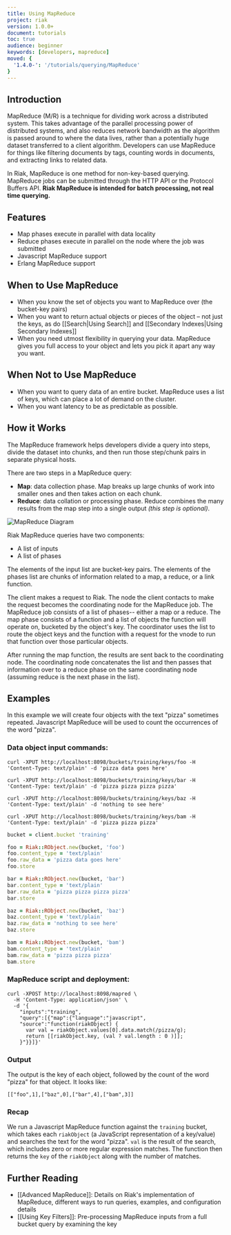 ```yaml
---
title: Using MapReduce
project: riak
version: 1.0.0+
document: tutorials
toc: true
audience: beginner
keywords: [developers, mapreduce]
moved: {
  '1.4.0-': '/tutorials/querying/MapReduce'
}
---
```


## Introduction

MapReduce (M/R) is a technique for dividing work across a distributed system. This takes advantage of the parallel processing power of distributed systems, and also reduces network bandwidth as the algorithm is passed around to where the data lives, rather than a potentially huge dataset transferred to a client algorithm. Developers can use MapReduce for things like filtering documents by tags, counting words in documents, and extracting links to related data.

In Riak, MapReduce is one method for non-key-based querying. MapReduce jobs can be submitted through the HTTP API or the Protocol Buffers API. **Riak MapReduce is intended for batch processing, not real time querying.**

## Features

* Map phases execute in parallel with data locality
* Reduce phases execute in parallel on the node where the job was submitted
* Javascript MapReduce support
* Erlang MapReduce support

## When to Use MapReduce

* When you know the set of objects you want to MapReduce over (the bucket-key pairs)
* When you want to return actual objects or pieces of the object – not just the keys, as do [[Search|Using Search]] and [[Secondary Indexes|Using Secondary Indexes]]
* When you need utmost flexibility in querying your data. MapReduce gives you full access to your object and lets you pick it apart any way you want.

## When Not to Use MapReduce

* When you want to query data of an entire bucket. MapReduce uses a list of keys, which can place a lot of demand on the cluster.
* When you want latency to be as predictable as possible.

## How it Works

The MapReduce framework helps developers divide a query into steps, divide the dataset into chunks, and then run those step/chunk pairs in separate physical hosts.

There are two steps in a MapReduce query:

* **Map**: data collection phase. Map breaks up large chunks of work into smaller ones and then takes action on each chunk.
* **Reduce**: data collation or processing phase. Reduce combines the many results from the map step into a single output _(this step is optional)_.

![MapReduce Diagram](/images/MapReduce-diagram.png)

Riak MapReduce queries have two components:

* A list of inputs
* A list of phases

The elements of the input list are bucket-key pairs. The elements of the phases list are chunks of information related to a map, a reduce, or a link function.

The client makes a request to Riak. The node the client contacts to make the request becomes the coordinating node for the MapReduce job. The MapReduce job consists of a list of phases-- either a map or a reduce. The map phase consists of a function and a list of objects the function will operate on, bucketed by the object's key. The coordinator uses the list to route the object keys and the function with a request for the vnode to run that function over those particular objects.

After running the map function, the results are sent back to the coordinating node. The coordinating node concatenates the list and then passes that information over to a reduce phase on the same coordinating node (assuming reduce is the next phase in the list).

## Examples

In this example we will create four objects with the text "pizza" sometimes repeated. Javascript MapReduce will be used to count the occurrences of the word "pizza".

### Data object input commands:

```curl
curl -XPUT http://localhost:8098/buckets/training/keys/foo -H 'Content-Type: text/plain' -d 'pizza data goes here'

curl -XPUT http://localhost:8098/buckets/training/keys/bar -H 'Content-Type: text/plain' -d 'pizza pizza pizza pizza'

curl -XPUT http://localhost:8098/buckets/training/keys/baz -H 'Content-Type: text/plain' -d 'nothing to see here'

curl -XPUT http://localhost:8098/buckets/training/keys/bam -H 'Content-Type: text/plain' -d 'pizza pizza pizza'
```

```ruby
bucket = client.bucket 'training'

foo = Riak::RObject.new(bucket, 'foo')
foo.content_type = 'text/plain'
foo.raw_data = 'pizza data goes here'
foo.store

bar = Riak::RObject.new(bucket, 'bar')
bar.content_type = 'text/plain'
bar.raw_data = 'pizza pizza pizza pizza'
bar.store

baz = Riak::RObject.new(bucket, 'baz')
baz.content_type = 'text/plain'
baz.raw_data = 'nothing to see here'
baz.store

bam = Riak::RObject.new(bucket, 'bam')
bam.content_type = 'text/plain'
bam.raw_data = 'pizza pizza pizza'
bam.store
```

### MapReduce script and deployment:

```curl
curl -XPOST http://localhost:8098/mapred \
  -H 'Content-Type: application/json' \
  -d '{
    "inputs":"training",
    "query":[{"map":{"language":"javascript",
    "source":"function(riakObject) {
      var val = riakObject.values[0].data.match(/pizza/g);
      return [[riakObject.key, (val ? val.length : 0 )]];
    }"}}]}'
```

### Output

The output is the key of each  object, followed by the count of the word  "pizza" for that object.  It looks like:

```text
[["foo",1],["baz",0],["bar",4],["bam",3]]
```

### Recap

We run a Javascript MapReduce function against the `training` bucket, which takes each `riakObject` (a JavaScript representation of a key/value) and searches the text for the word "pizza". `val` is the result of the search, which includes zero or more regular expression matches. The function then returns the `key` of the `riakObject` along with the number of matches.


<!-- ## NEED TO ADD
* Errors
* Tombstones
 -->

## Further Reading

* [[Advanced MapReduce]]: Details on Riak's implementation of MapReduce, different ways to run queries, examples, and configuration details
* [[Using Key Filters]]: Pre-processing MapReduce inputs from a full bucket query by examining the key

